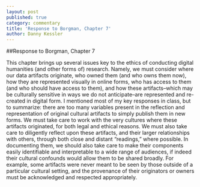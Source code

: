```yaml
---
layout: post
published: true
category: commentary
title: 'Response to Borgman, Chapter 7'
author: Danny Kessler
---
```

##Response to Borgman, Chapter 7

This chapter brings up several issues key to the ethics of conducting digital humanities (and other forms of) research. Namely, we must consider where our data artifacts originate, who owned them (and who owns them now), how they are represented visually in online forms, who has access to them (and who should have access to them), and how these artifacts–which may be culturally sensitive in ways we do not anticipate–are represented and re-created in digital form. I mentioned most of my key responses in class, but to summarize: there are too many variables present in the reflection and representation of original cultural artifacts to simply publish them in new forms. We must take care to work with the very cultures where these artifacts originated, for both legal and ethical reasons. We must also take care to diligently reflect upon these artifacts, and their larger relationships with others, through both close and distant “readings,” where possible. In documenting them, we should also  take care to make their components easily identifiable and interpretable to a wide range of audiences, if indeed their cultural confounds would allow them to be shared broadly. For example, some artifacts were never meant to be seen by those outside of a particular cultural setting, and the provenance of their originators or owners must be acknowledged and respected appropriately. 
